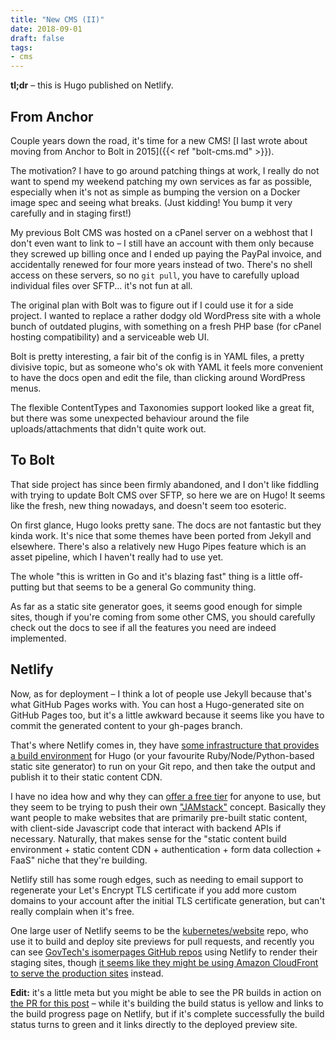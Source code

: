 ```yaml
---
title: "New CMS (II)"
date: 2018-09-01
draft: false
tags:
- cms
---
```


**tl;dr** – this is Hugo published on Netlify.

## From Anchor
Couple years down the road, it's time for a new CMS!
[I last wrote about moving from Anchor to Bolt in 2015]({{< ref "bolt-cms.md" >}}).

The motivation?
I have to go around patching things at work, I really do not want to spend my weekend patching my own services as far as possible, especially when it's not as simple as bumping the version on a Docker image spec and seeing what breaks.
(Just kidding! You bump it very carefully and in staging first!)

My previous Bolt CMS was hosted on a cPanel server on a webhost that I don't even want to link to – I still have an account with them only because they screwed up billing once and I ended up paying the PayPal invoice, and accidentally renewed for four more years instead of two.
There's no shell access on these servers, so no `git pull`, you have to carefully upload individual files over SFTP... it's not fun at all.

The original plan with Bolt was to figure out if I could use it for a side project.
I wanted to replace a rather dodgy old WordPress site with a whole bunch of outdated plugins, with something on a fresh PHP base (for cPanel hosting compatibility) and a serviceable web UI.

Bolt is pretty interesting, a fair bit of the config is in YAML files, a pretty divisive topic, but as someone who's ok with YAML it feels more convenient to have the docs open and edit the file, than clicking around WordPress menus.

The flexible ContentTypes and Taxonomies support looked like a great fit, but there was some unexpected behaviour around the file uploads/attachments that didn't quite work out.

## To Bolt
That side project has since been firmly abandoned, and I don't like fiddling with trying to update Bolt CMS over SFTP, so here we are on Hugo!
It seems like the fresh, new thing nowadays, and doesn't seem too esoteric.

On first glance, Hugo looks pretty sane.
The docs are not fantastic but they kinda work.
It's nice that some themes have been ported from Jekyll and elsewhere.
There's also a relatively new Hugo Pipes feature which is an asset pipeline, which I haven't really had to use yet.

The whole "this is written in Go and it's blazing fast" thing is a little off-putting but that seems to be a general Go community thing.

As far as a static site generator goes, it seems good enough for simple sites, though if you're coming from some other CMS, you should carefully check out the docs to see if all the features you need are indeed implemented.

## Netlify
Now, as for deployment – I think a lot of people use Jekyll because that's what GitHub Pages works with.
You can host a Hugo-generated site on GitHub Pages too, but it's a little awkward because it seems like you have to commit the generated content to your gh-pages branch.

That's where Netlify comes in, they have [some infrastructure that provides a build environment](https://www.netlify.com/docs/build-settings/) for Hugo (or your favourite Ruby/Node/Python-based static site generator) to run on your Git repo, and then take the output and publish it to their static content CDN.

I have no idea how and why they can [offer a free tier](https://www.netlify.com/pricing/) for anyone to use, but they seem to be trying to push their own ["JAMstack"](https://jamstack.org/) concept.
Basically they want people to make websites that are primarily pre-built static content, with client-side Javascript code that interact with backend APIs if necessary.
Naturally, that makes sense for the "static content build environment + static content CDN + authentication + form data collection + FaaS" niche that they're building.

Netlify still has some rough edges, such as needing to email support to regenerate your Let's Encrypt TLS certificate if you add more custom domains to your account after the initial TLS certificate generation, but can't really complain when it's free.

One large user of Netlify seems to be the [kubernetes/website](https://github.com/kubernetes/website) repo, who use it to build and deploy site previews for pull requests, and recently you can see [GovTech's isomerpages GitHub repos](https://github.com/isomerpages) using Netlify to render their staging sites, though [it seems like they might be using Amazon CloudFront to serve the production sites](https://github.com/isomerpages/infra/blob/d28e8da003d96eedff28971fd9b291bbee4891c1/terraform/isomer_gov_sg/aws_cdn.tf) instead.

**Edit:** it's a little meta but you might be able to see the PR builds in action on [the PR for this post](https://github.com/cflee/cfleecom/pull/1) – while it's building the build status is yellow and links to the build progress page on Netlify, but if it's complete successfully the build status turns to green and it links directly to the deployed preview site.
